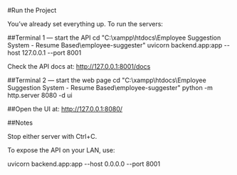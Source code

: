 #Run the Project

You’ve already set everything up. To run the servers:

##Terminal 1 — start the API
cd "C:\xampp\htdocs\Employee Suggestion System - Resume Based\employee-suggester"
uvicorn backend.app:app --host 127.0.0.1 --port 8001


Check the API docs at:
http://127.0.0.1:8001/docs

##Terminal 2 — start the web page
cd "C:\xampp\htdocs\Employee Suggestion System - Resume Based\employee-suggester"
python -m http.server 8080 -d ui


##Open the UI at:
http://127.0.0.1:8080/


##Notes

Stop either server with Ctrl+C.

To expose the API on your LAN, use:

uvicorn backend.app:app --host 0.0.0.0 --port 8001
